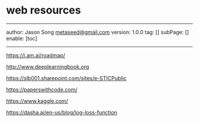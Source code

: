 # web resources
---
author: Jason Song <metaseed@gmail.com>
version: 1.0.0
tag: []
subPage: []
enable: [toc]

---
https://i.am.ai/roadmap/

http://www.deeplearningbook.org

https://slb001.sharepoint.com/sites/e-STICPublic

https://paperswithcode.com/

https://www.kaggle.com/

https://dasha.ai/en-us/blog/log-loss-function